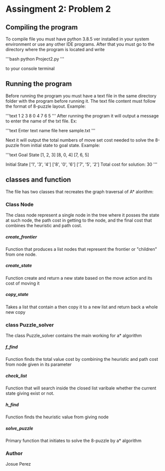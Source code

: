 # Assingment 2: Problem 2

## Compiling the program

To compile file you must have python 3.8.5 ver installed in your system environment or use any other IDE programs. 
After that you must go to the directory where the program is located and write 

'''bash 
python Project2.py
'''

to your console terminal

## Running the program

Before running the program you must have a text file in the same directory folder with the program before running it. The text file content must follow the format of 8-puzzle layout. Example:

'''text
1 2 3
8 0 4
7 6 5
'''
After running the program it will output a message to enter the name of the txt file. Ex: 

'''text
Enter text name file here
sample.txt
'''

Next it will output the total numbers of move set cost needed to solve the 8-puzzle from initial state to goal state. Example:

'''text
Goal State
[1, 2, 3]
[8, 0, 4]
[7, 6, 5]

Initial State
['1', '3', '4']
['8', '0', '6']
['7', '5', '2']
Total cost for solution:  30
'''

## classes and function

The file has two classes that recreates the graph traversal of A* alorithm:
### Class Node
The class node represent a single node in the tree where it posses the state at such node, the path cost in getting to the node, and the final cost that combines the heuristic and path cost.

##### create_frontier
Function that produces a list nodes that represent the frontier or "children" from one node. 

##### create_state
Function create and return a new state based on the move action and its cost of moving it

##### copy_state
Takes a list that contain a then copy it to a new list and return back a whole new copy

### class Puzzle_solver

The class Puzzle_solver contains the main working for a* algorithm

##### f_find
Function finds the total value cost by combining the heuristic and path cost from node given in its parameter

##### check_list
Function that will search inside the closed list varibale whether the current state giving exist or not.

##### h_find 
Function finds the heuristic value from giving node

##### solve_puzzle
Primary function that initiates to solve the 8-puzzle by a* algorithm


### Author
Josue Perez

